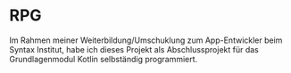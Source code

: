 # RPG

Im Rahmen meiner Weiterbildung/Umschuklung zum App-Entwickler beim Syntax Institut, habe ich dieses Projekt als Abschlussprojekt für das Grundlagenmodul Kotlin selbständig programmiert.
